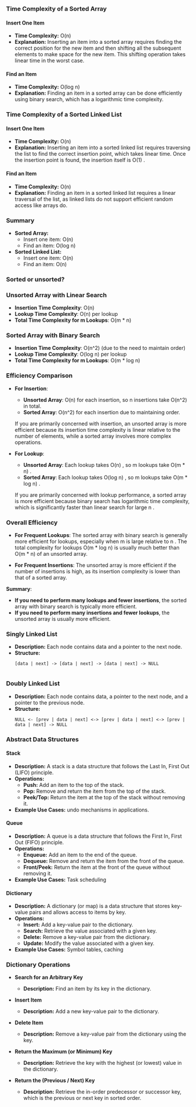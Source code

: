 ### Time Complexity of a Sorted Array

#### Insert One Item
- **Time Complexity:**  O(n) 
- **Explanation:** Inserting an item into a sorted array requires finding the correct position for the new item and then shifting all the subsequent elements to make space for the new item. This shifting operation takes linear time in the worst case.

#### Find an Item
- **Time Complexity:**  O(log n) 
- **Explanation:** Finding an item in a sorted array can be done efficiently using binary search, which has a logarithmic time complexity.

### Time Complexity of a Sorted Linked List

#### Insert One Item
- **Time Complexity:**  O(n) 
- **Explanation:** Inserting an item into a sorted linked list requires traversing the list to find the correct insertion point, which takes linear time. Once the insertion point is found, the insertion itself is  O(1) .

#### Find an Item
- **Time Complexity:**  O(n) 
- **Explanation:** Finding an item in a sorted linked list requires a linear traversal of the list, as linked lists do not support efficient random access like arrays do.

### Summary

- **Sorted Array:**
  - Insert one item:  O(n) 
  - Find an item:  O(log n) 
- **Sorted Linked List:**
  - Insert one item:  O(n) 
  - Find an item:  O(n) 


### Sorted or unsorted?
### Unsorted Array with Linear Search

- **Insertion Time Complexity**:  O(n) 
- **Lookup Time Complexity**:  O(n)  per lookup
- **Total Time Complexity for m Lookups**:  O(m * n) 

### Sorted Array with Binary Search

- **Insertion Time Complexity**:  O(n^2)  (due to the need to maintain order)
- **Lookup Time Complexity**:  O(log n)  per lookup
- **Total Time Complexity for m Lookups**:  O(m * log n) 

### Efficiency Comparison

- **For Insertion**:
  - **Unsorted Array**:  O(n)  for each insertion, so  n  insertions take  O(n^2)  in total.
  - **Sorted Array**:  O(n^2)  for each insertion due to maintaining order.

  If you are primarily concerned with insertion, an unsorted array is more efficient because its insertion time complexity is linear relative to the number of elements, while a sorted array involves more complex operations.

- **For Lookup**:
  - **Unsorted Array**: Each lookup takes  O(n) , so  m  lookups take  O(m * n) .
  - **Sorted Array**: Each lookup takes  O(log n) , so  m  lookups take  O(m * log n) .

  If you are primarily concerned with lookup performance, a sorted array is more efficient because binary search has logarithmic time complexity, which is significantly faster than linear search for large  n .

### Overall Efficiency

- **For Frequent Lookups**: The sorted array with binary search is generally more efficient for lookups, especially when  m  is large relative to  n . The total complexity for lookups  O(m * log n)  is usually much better than  O(m * n)  of an unsorted array.

- **For Frequent Insertions**: The unsorted array is more efficient if the number of insertions is high, as its insertion complexity is lower than that of a sorted array.

**Summary**:
- **If you need to perform many lookups and fewer insertions**, the sorted array with binary search is typically more efficient.
- **If you need to perform many insertions and fewer lookups**, the unsorted array is usually more efficient.

### Singly Linked List

- **Description:** Each node contains data and a pointer to the next node.
- **Structure:**
  ```plaintext
  [data | next] -> [data | next] -> [data | next] -> NULL


### Doubly Linked List

- **Description:** Each node contains data, a pointer to the next node, and a pointer to the previous node.
- **Structure:**
  ```plaintext
  NULL <- [prev | data | next] <-> [prev | data | next] <-> [prev | data | next] -> NULL

### Abstract Data Structures

#### Stack
- **Description:** A stack is a data structure that follows the Last In, First Out (LIFO) principle.
- **Operations:**
  - **Push:** Add an item to the top of the stack.
  - **Pop:** Remove and return the item from the top of the stack.
  - **Peek/Top:** Return the item at the top of the stack without removing it.
- **Example Use Cases:** undo mechanisms in applications.

#### Queue
- **Description:** A queue is a data structure that follows the First In, First Out (FIFO) principle.
- **Operations:**
  - **Enqueue:** Add an item to the end of the queue.
  - **Dequeue:** Remove and return the item from the front of the queue.
  - **Front/Peek:** Return the item at the front of the queue without removing it.
- **Example Use Cases:** Task scheduling

#### Dictionary
- **Description:** A dictionary (or map) is a data structure that stores key-value pairs and allows access to items by key.
- **Operations:**
  - **Insert:** Add a key-value pair to the dictionary.
  - **Search:** Retrieve the value associated with a given key.
  - **Delete:** Remove a key-value pair from the dictionary.
  - **Update:** Modify the value associated with a given key.
- **Example Use Cases:** Symbol tables, caching

### Dictionary Operations
- **Search for an Arbitrary Key**
  - **Description:** Find an item by its key in the dictionary.

- **Insert Item**
  - **Description:** Add a new key-value pair to the dictionary.

- **Delete Item**
  - **Description:** Remove a key-value pair from the dictionary using the key.

- **Return the Maximum (or Minimum) Key**
  - **Description:** Retrieve the key with the highest (or lowest) value in the dictionary.

- **Return the (Previous / Next) Key**
  - **Description:** Retrieve the in-order predecessor or successor key, which is the previous or next key in sorted order.